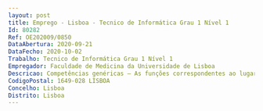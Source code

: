 ```yaml
--- 
layout: post
title: Emprego - Lisboa - Tecnico de Informática Grau 1 Nível 1
Id: 80282
Ref: OE202009/0850
DataAbertura: 2020-09-21
DataFecho: 2020-10-02
Trabalho: Tecnico de Informática Grau 1 Nível 1
Empregador: Faculdade de Medicina da Universidade de Lisboa
Descricao: Competências genéricas – As funções correspondentes ao lugar a prover incluem se nas descritas no artigo 3º da Portaria 358 2002 de 3 de abril Competências específicas – Gerir e operar múltiplos sistemas audiovisuais de registo de som e imagem, realização de conteúdos audiovisuais em vídeo digital, criar e conceptualizar objetos audiovisuais e multimédia para diferentes contextos e comunicação digital, produzir e ou realizar conteúdos audiovisuais para web, integrar conteúdos de Audiovisual e Multimédia, prestar assistência técnica nas áreas de comunicação, imagem e som, selecionar e executar a manutenção de sistemas audiovisuais e multimédia, otimizar e testar equipamentos audiovisuais e multimédia, colaboração na instalação e configuração do novo equipamento ativo e passivo, acompanhamento na instalação de plataformas informáticas aplicadas à Multimédia e informatizar arquivos de imagem e som.
CodigoPostal: 1649-028 LISBOA
Concelho: Lisboa
Distrito: Lisboa
--- 
```

